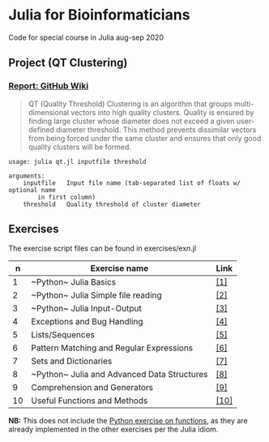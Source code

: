 # Julia for Bioinformaticians
Code for special course in Julia aug-sep 2020

## Project (QT Clustering)
### [Report: GitHub Wiki](https://github.com/FSGade/julia_course/wiki/Report:-Quality-Threshold-Clustering)

>QT (Quality Threshold) Clustering is an algorithm that groups multi-dimensional vectors into high quality clusters. Quality is ensured by finding large cluster whose diameter does not exceed a given user-defined diameter threshold.
>This method prevents dissimilar vectors from being forced under the same cluster and ensures that only good quality clusters will be formed.

```
usage: julia qt.jl inputfile threshold

arguments:
    inputfile	Input file name (tab-separated list of floats w/ optional name
		in first column)
    threshold	Quality threshold of cluster diameter
```

## Exercises
The exercise script files can be found in exercises/ex*n*.jl

| n | Exercise name | Link |
| --- | ------------- | ----------- |
| 1 | ~Python~ Julia Basics |  [[1]](https://teaching.healthtech.dtu.dk/22110/index.php/Python_Basics)|
| 2 | ~Python~ Julia Simple file reading |  [[2]](https://teaching.healthtech.dtu.dk/22110/index.php/Python_Simple_file_reading)|
| 3 | ~Python~ Julia Input-Output |  [[3]](https://teaching.healthtech.dtu.dk/22110/index.php/Python_Input-Output)|
| 4 | Exceptions and Bug Handling |  [[4]](https://teaching.healthtech.dtu.dk/22110/index.php/Exceptions_and_Bug_Handling)|
| 5 | Lists/Sequences |  [[5]](https://teaching.healthtech.dtu.dk/22110/index.php/Lists/Sequences)|
| 6 | Pattern Matching and Regular Expressions |  [[6]](https://teaching.healthtech.dtu.dk/22110/index.php/Pattern_Matching_and_Regular_Expressions)|
| 7 | Sets and Dictionaries |  [[7]](https://teaching.healthtech.dtu.dk/22110/index.php/Sets_and_Dictionaries)|
| 8 | ~Python~ Julia and Advanced Data Structures |  [[8]](https://teaching.healthtech.dtu.dk/22110/index.php/Python_and_Advanced_Data_Structures)|
| 9 | Comprehension and Generators |  [[9]](https://teaching.healthtech.dtu.dk/22110/index.php/Comprehension_and_Generators)|
| 10 | Useful Functions and Methods |  [[10]](https://teaching.healthtech.dtu.dk/22110/index.php/Useful_Functions_and_Methods)|

**NB:** This does not include the [Python exercise on functions](https://teaching.healthtech.dtu.dk/22110/index.php/Python_Functions), as they are already implemented in the other exercises per the Julia idiom.

